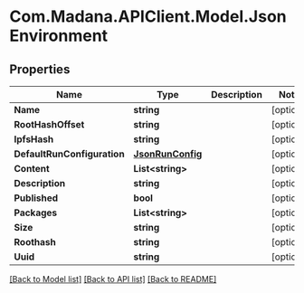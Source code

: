 
# Com.Madana.APIClient.Model.JsonEnvironment

## Properties

Name | Type | Description | Notes
------------ | ------------- | ------------- | -------------
**Name** | **string** |  | [optional] 
**RootHashOffset** | **string** |  | [optional] 
**IpfsHash** | **string** |  | [optional] 
**DefaultRunConfiguration** | [**JsonRunConfig**](JsonRunConfig.md) |  | [optional] 
**Content** | **List&lt;string&gt;** |  | [optional] 
**Description** | **string** |  | [optional] 
**Published** | **bool** |  | [optional] 
**Packages** | **List&lt;string&gt;** |  | [optional] 
**Size** | **string** |  | [optional] 
**Roothash** | **string** |  | [optional] 
**Uuid** | **string** |  | [optional] 

[[Back to Model list]](../README.md#documentation-for-models)
[[Back to API list]](../README.md#documentation-for-api-endpoints)
[[Back to README]](../README.md)


